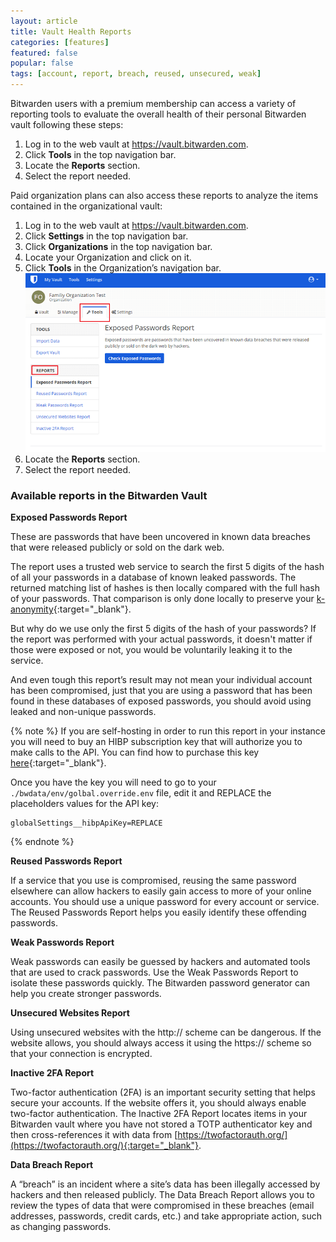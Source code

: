 ```yaml
---
layout: article
title: Vault Health Reports
categories: [features]
featured: false
popular: false
tags: [account, report, breach, reused, unsecured, weak]
---
```


Bitwarden users with a premium membership can access a variety of reporting tools to evaluate the overall health of their personal Bitwarden vault following these steps:

1. Log in to the web vault at <https://vault.bitwarden.com>.
2. Click **Tools** in the top navigation bar.
3. Locate the **Reports** section.
4. Select the report needed.

Paid organization plans can also access these reports to analyze the items contained in the organizational vault:

1. Log in to the web vault at <https://vault.bitwarden.com>.
2. Click **Settings** in the top navigation bar.
3. Click **Organizations** in the top navigation bar.
4. Locate your Organization and click on it.
5. Click **Tools** in the Organization’s navigation bar.
    <img src="../../images/features/reports/tools-section.png">
6. Locate the **Reports** section.
7. Select the report needed.

### Available reports in the Bitwarden Vault

**Exposed Passwords Report**

These are passwords that have been uncovered in known data breaches that were released publicly or sold on the dark web.

The report uses a trusted web service to search the first 5 digits of the hash of all your passwords in a database of known leaked passwords. The returned matching list of hashes is then locally compared with the full hash of your passwords. That comparison is only done locally to preserve your [k-anonymity](https://en.wikipedia.org/wiki/K-anonymity){:target="_blank"}.

But why do we use only the first 5 digits of the hash of your passwords? If the report was performed with your actual passwords, it doesn't matter if those were exposed or not, you would be voluntarily leaking it to the service.

And even tough this report’s result may not mean your individual account has been compromised, just that you are using a password that has been found in these databases of exposed passwords, you should avoid using leaked and non-unique passwords.

{% note %}
If you are self-hosting in order to run this report in your instance you will need to buy an HIBP subscription key that will authorize you to make calls to the API. You can find how to purchase this key [here](https://haveibeenpwned.com/API/Key){:target="_blank"}. 

Once you have the key you will need to go to your `./bwdata/env/golbal.override.env` file, edit it and REPLACE the placeholders values for the API key:

```
globalSettings__hibpApiKey=REPLACE
```
{% endnote %}

**Reused Passwords Report**

If a service that you use is compromised, reusing the same password elsewhere can allow hackers to easily gain access to more of your online accounts. You should use a unique password for every account or service. The Reused Passwords Report helps you easily identify these offending passwords.

**Weak Passwords Report**

Weak passwords can easily be guessed by hackers and automated tools that are used to crack passwords. Use the Weak Passwords Report to isolate these passwords quickly. The Bitwarden password generator can help you create stronger passwords.

**Unsecured Websites Report**

Using unsecured websites with the http:// scheme can be dangerous. If the website allows, you should always access it using the https:// scheme so that your connection is encrypted.

**Inactive 2FA Report**

Two-factor authentication (2FA) is an important security setting that helps secure your accounts. If the website offers it, you should always enable two-factor authentication. The Inactive 2FA Report locates items in your Bitwarden vault where you have not stored a TOTP authenticator key and then cross-references it with data from [https://twofactorauth.org/](https://twofactorauth.org/){:target="_blank"}.

**Data Breach Report**

A “breach” is an incident where a site’s data has been illegally accessed by hackers and then released publicly. The Data Breach Report allows you to review the types of data that were compromised in these breaches (email addresses, passwords, credit cards, etc.) and take appropriate action, such as changing passwords.
